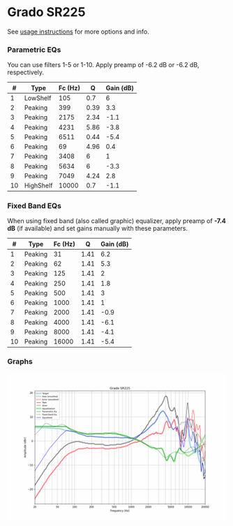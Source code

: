 # Grado SR225
See [usage instructions](https://github.com/jaakkopasanen/AutoEq#usage) for more options and info.

### Parametric EQs
You can use filters 1-5 or 1-10. Apply preamp of -6.2 dB or -6.2 dB, respectively.

|   # | Type      |   Fc (Hz) |    Q |   Gain (dB) |
|-----|-----------|-----------|------|-------------|
|   1 | LowShelf  |       105 | 0.7  |         6   |
|   2 | Peaking   |       399 | 0.39 |         3.3 |
|   3 | Peaking   |      2175 | 2.34 |        -1.1 |
|   4 | Peaking   |      4231 | 5.86 |        -3.8 |
|   5 | Peaking   |      6511 | 0.44 |        -5.4 |
|   6 | Peaking   |        69 | 4.96 |         0.4 |
|   7 | Peaking   |      3408 | 6    |         1   |
|   8 | Peaking   |      5634 | 6    |        -3.3 |
|   9 | Peaking   |      7049 | 4.24 |         2.8 |
|  10 | HighShelf |     10000 | 0.7  |        -1.1 |

### Fixed Band EQs
When using fixed band (also called graphic) equalizer, apply preamp of **-7.4 dB** (if available) and set gains manually with these parameters.

|   # | Type    |   Fc (Hz) |    Q |   Gain (dB) |
|-----|---------|-----------|------|-------------|
|   1 | Peaking |        31 | 1.41 |         6.2 |
|   2 | Peaking |        62 | 1.41 |         5.3 |
|   3 | Peaking |       125 | 1.41 |         2   |
|   4 | Peaking |       250 | 1.41 |         1.8 |
|   5 | Peaking |       500 | 1.41 |         3   |
|   6 | Peaking |      1000 | 1.41 |         1   |
|   7 | Peaking |      2000 | 1.41 |        -0.9 |
|   8 | Peaking |      4000 | 1.41 |        -6.1 |
|   9 | Peaking |      8000 | 1.41 |        -4.1 |
|  10 | Peaking |     16000 | 1.41 |        -5.4 |

### Graphs
![](./Grado%20SR225.png)
